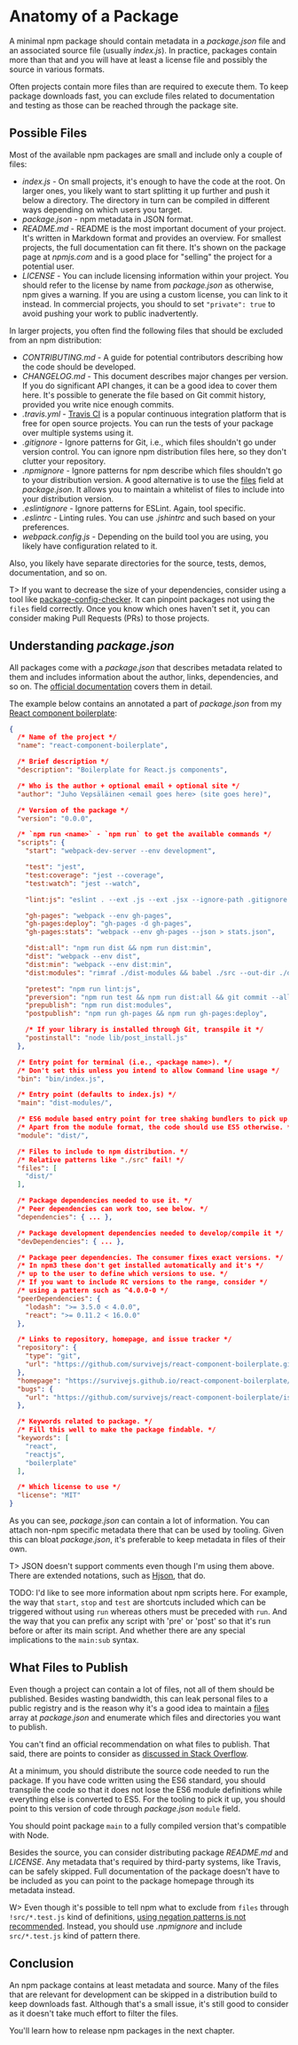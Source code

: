 # Anatomy of a Package

A minimal npm package should contain metadata in a *package.json* file and an associated source file (usually *index.js*). In practice, packages contain more than that and you will have at least a license file and possibly the source in various formats.

Often projects contain more files than are required to execute them. To keep package downloads fast, you can exclude files related to documentation and testing as those can be reached through the package site.

## Possible Files

Most of the available npm packages are small and include only a couple of files:

* *index.js* - On small projects, it's enough to have the code at the root. On larger ones, you likely want to start splitting it up further and push it below a directory. The directory in turn can be compiled in different ways depending on which users you target.
* *package.json* - npm metadata in JSON format.
* *README.md* - README is the most important document of your project. It's written in Markdown format and provides an overview. For smallest projects, the full documentation can fit there. It's shown on the package page at *npmjs.com* and is a good place for "selling" the project for a potential user.
* *LICENSE* - You can include licensing information within your project. You should refer to the license by name from *package.json* as otherwise, npm gives a warning. If you are using a custom license, you can link to it instead. In commercial projects, you should to set `"private": true` to avoid pushing your work to public inadvertently.

In larger projects, you often find the following files that should be excluded from an npm distribution:

* *CONTRIBUTING.md* - A guide for potential contributors describing how the code should be developed.
* *CHANGELOG.md* - This document describes major changes per version. If you do significant API changes, it can be a good idea to cover them here. It's possible to generate the file based on Git commit history, provided you write nice enough commits.
* *.travis.yml* - [Travis CI](https://travis-ci.org/) is a popular continuous integration platform that is free for open source projects. You can run the tests of your package over multiple systems using it.
* *.gitignore* - Ignore patterns for Git, i.e., which files shouldn't go under version control. You can ignore npm distribution files here, so they don't clutter your repository.
* *.npmignore* - Ignore patterns for npm describe which files shouldn't go to your distribution version. A good alternative is to use the [files](https://docs.npmjs.com/files/package.json#files) field at *package.json*. It allows you to maintain a whitelist of files to include into your distribution version.
* *.eslintignore* - Ignore patterns for ESLint. Again, tool specific.
* *.eslintrc* - Linting rules. You can use *.jshintrc* and such based on your preferences.
* *webpack.config.js* - Depending on the build tool you are using, you likely have configuration related to it.

Also, you likely have separate directories for the source, tests, demos, documentation, and so on.

T> If you want to decrease the size of your dependencies, consider using a tool like [package-config-checker](https://www.npmjs.com/package/package-config-checker). It can pinpoint packages not using the `files` field correctly. Once you know which ones haven't set it, you can consider making Pull Requests (PRs) to those projects.

## Understanding *package.json*

All packages come with a *package.json* that describes metadata related to them and includes information about the author, links, dependencies, and so on. The [official documentation](https://docs.npmjs.com/files/package.json) covers them in detail.

The example below contains an annotated a part of *package.json* from my [React component boilerplate](https://github.com/survivejs/react-component-boilerplate):

```json
{
  /* Name of the project */
  "name": "react-component-boilerplate",

  /* Brief description */
  "description": "Boilerplate for React.js components",

  /* Who is the author + optional email + optional site */
  "author": "Juho Vepsäläinen <email goes here> (site goes here)",

  /* Version of the package */
  "version": "0.0.0",

  /* `npm run <name>` - `npm run` to get the available commands */
  "scripts": {
    "start": "webpack-dev-server --env development",

    "test": "jest",
    "test:coverage": "jest --coverage",
    "test:watch": "jest --watch",

    "lint:js": "eslint . --ext .js --ext .jsx --ignore-path .gitignore --ignore-pattern dist --cache",

    "gh-pages": "webpack --env gh-pages",
    "gh-pages:deploy": "gh-pages -d gh-pages",
    "gh-pages:stats": "webpack --env gh-pages --json > stats.json",

    "dist:all": "npm run dist && npm run dist:min",
    "dist": "webpack --env dist",
    "dist:min": "webpack --env dist:min",
    "dist:modules": "rimraf ./dist-modules && babel ./src --out-dir ./dist-modules",

    "pretest": "npm run lint:js",
    "preversion": "npm run test && npm run dist:all && git commit --allow-empty -am \"Update dist\"",
    "prepublish": "npm run dist:modules",
    "postpublish": "npm run gh-pages && npm run gh-pages:deploy",

    /* If your library is installed through Git, transpile it */
    "postinstall": "node lib/post_install.js"
  },

  /* Entry point for terminal (i.e., <package name>). */
  /* Don't set this unless you intend to allow Command line usage */
  "bin": "bin/index.js",

  /* Entry point (defaults to index.js) */
  "main": "dist-modules/",

  /* ES6 module based entry point for tree shaking bundlers to pick up. */
  /* Apart from the module format, the code should use ES5 otherwise. */
  "module": "dist/",

  /* Files to include to npm distribution. */
  /* Relative patterns like "./src" fail! */
  "files": [
    "dist/"
  ],

  /* Package dependencies needed to use it. */
  /* Peer dependencies can work too, see below. */
  "dependencies": { ... },

  /* Package development dependencies needed to develop/compile it */
  "devDependencies": { ... },

  /* Package peer dependencies. The consumer fixes exact versions. */
  /* In npm3 these don't get installed automatically and it's */
  /* up to the user to define which versions to use. */
  /* If you want to include RC versions to the range, consider */
  /* using a pattern such as ^4.0.0-0 */
  "peerDependencies": {
    "lodash": ">= 3.5.0 < 4.0.0",
    "react": ">= 0.11.2 < 16.0.0"
  },

  /* Links to repository, homepage, and issue tracker */
  "repository": {
    "type": "git",
    "url": "https://github.com/survivejs/react-component-boilerplate.git"
  },
  "homepage": "https://survivejs.github.io/react-component-boilerplate/",
  "bugs": {
    "url": "https://github.com/survivejs/react-component-boilerplate/issues"
  },

  /* Keywords related to package. */
  /* Fill this well to make the package findable. */
  "keywords": [
    "react",
    "reactjs",
    "boilerplate"
  ],

  /* Which license to use */
  "license": "MIT"
}
```

As you can see, *package.json* can contain a lot of information. You can attach non-npm specific metadata there that can be used by tooling. Given this can bloat *package.json*, it's preferable to keep metadata in files of their own.

T> JSON doesn't support comments even though I'm using them above. There are extended notations, such as [Hjson](http://hjson.org/), that do.

TODO: I'd like to see more information about npm scripts here. For example, the way that `start`, `stop` and `test` are shortcuts included which can be triggered without using `run` whereas others must be preceded with `run`. And the way that you can prefix any script with 'pre' or 'post' so that it's run before or after its main script. And whether there are any special implications to the `main:sub` syntax.

## What Files to Publish

Even though a project can contain a lot of files, not all of them should be published. Besides wasting bandwidth, this can leak personal files to a public registry and is the reason why it's a good idea to maintain a [files](https://docs.npmjs.com/files/package.json#files) array at *package.json* and enumerate which files and directories you want to publish.

You can't find an official recommendation on what files to publish. That said, there are points to consider as [discussed in Stack Overflow](https://stackoverflow.com/questions/25124844/should-i-npmignore-my-tests).

At a minimum, you should distribute the source code needed to run the package. If you have code written using the ES6 standard, you should transpile the code so that it does not lose the ES6 module definitions while everything else is converted to ES5. For the tooling to pick it up, you should point to this version of code through *package.json* `module` field.

You should point package `main` to a fully compiled version that's compatible with Node.

Besides the source, you can consider distributing package *README.md* and *LICENSE*. Any metadata that's required by third-party systems, like Travis, can be safely skipped. Full documentation of the package doesn't have to be included as you can point to the package homepage through its metadata instead.

W> Even though it's possible to tell npm what to exclude from `files` through `!src/*.test.js` kind of definitions, [using negation patterns is not recommended](https://github.com/npm/npm/wiki/Files-and-Ignores#details). Instead, you should use *.npmignore* and include `src/*.test.js` kind of pattern there.

## Conclusion

An npm package contains at least metadata and source. Many of the files that are relevant for development can be skipped in a distribution build to keep downloads fast. Although that's a small issue, it's still good to consider as it doesn't take much effort to filter the files.

You'll learn how to release npm packages in the next chapter.
